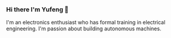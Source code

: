 ### Hi there I'm Yufeng 👋

I'm an electronics enthusiast who has formal training in electrical engineering. I'm passion about building autonomous machines. 
